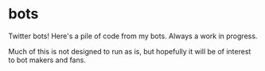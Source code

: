 bots
====

Twitter bots! Here's a pile of code from my bots. Always a work in progress.

Much of this is not designed to run as is, but hopefully it will be of
interest to bot makers and fans.
